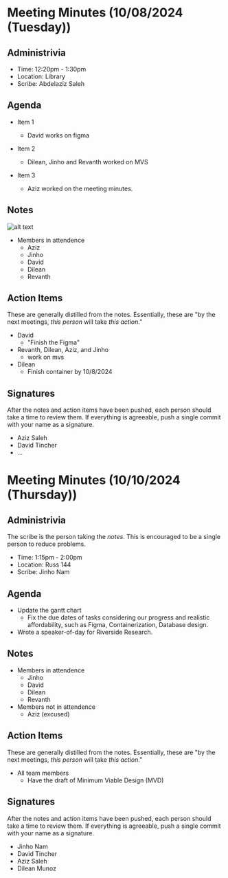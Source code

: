 # Meeting Minutes (10/08/2024 (Tuesday))

## Administrivia
* Time: 12:20pm - 1:30pm
* Location: Library 
* Scribe: Abdelaziz Saleh

## Agenda
* Item 1
  * David works on figma 


* Item 2
    * Dilean, Jinho and Revanth worked on MVS

* Item 3
    * Aziz worked on the meeting minutes.

## Notes
![alt text](../../assets/notes/note-on-10-08.png)
* Members in attendence
    * Aziz
    * Jinho
    * David
    * Dilean 
    * Revanth

## Action Items
These are generally distilled from the notes. Essentially, these are "by the next meetings, _this person_ will take _this action_."
* David 
  * "Finish the Figma"
* Revanth, Dilean, Aziz, and Jinho 
  * work on mvs 
* Dilean 
  * Finish container by 10/8/2024

## Signatures
After the notes and action items have been pushed, each person should take a time to review them. If everything is agreeable, push a single commit with your name as a signature. 
* Aziz Saleh
* David Tincher
* ...

# Meeting Minutes (10/10/2024 (Thursday))

## Administrivia
The scribe is the person taking the _notes_. This is encouraged to be a single person to reduce problems.
* Time: 1:15pm - 2:00pm
* Location: Russ 144
* Scribe: Jinho Nam

## Agenda
* Update the gantt chart
  * Fix the due dates of tasks considering our progress and realistic affordability, such as Figma, Containerization, Database design.
* Wrote a speaker-of-day for Riverside Research.

## Notes
* Members in attendence
    * Jinho
    * David
    * Dilean 
    * Revanth
* Members not in attendence
    * Aziz (excused)


## Action Items
These are generally distilled from the notes. Essentially, these are "by the next meetings, _this person_ will take _this action_."
* All team members
  * Have the draft of Minimum Viable Design (MVD)

## Signatures
After the notes and action items have been pushed, each person should take a time to review them. If everything is agreeable, push a single commit with your name as a signature. 
* Jinho Nam
* David Tincher
* Aziz Saleh
* Dilean Munoz